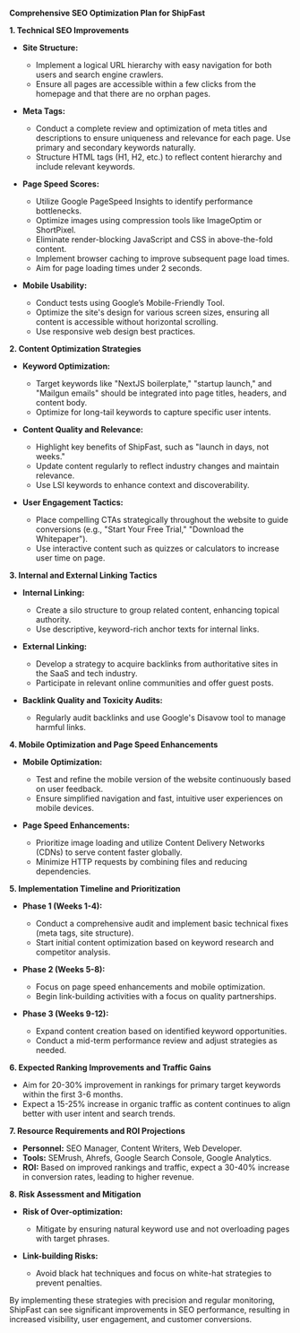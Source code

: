 **Comprehensive SEO Optimization Plan for ShipFast**

**1. Technical SEO Improvements**

- **Site Structure:**
  - Implement a logical URL hierarchy with easy navigation for both users and search engine crawlers.
  - Ensure all pages are accessible within a few clicks from the homepage and that there are no orphan pages.

- **Meta Tags:**
  - Conduct a complete review and optimization of meta titles and descriptions to ensure uniqueness and relevance for each page. Use primary and secondary keywords naturally.
  - Structure HTML tags (H1, H2, etc.) to reflect content hierarchy and include relevant keywords.

- **Page Speed Scores:**
  - Utilize Google PageSpeed Insights to identify performance bottlenecks.
  - Optimize images using compression tools like ImageOptim or ShortPixel.
  - Eliminate render-blocking JavaScript and CSS in above-the-fold content.
  - Implement browser caching to improve subsequent page load times.
  - Aim for page loading times under 2 seconds.

- **Mobile Usability:**
  - Conduct tests using Google’s Mobile-Friendly Tool.
  - Optimize the site's design for various screen sizes, ensuring all content is accessible without horizontal scrolling.
  - Use responsive web design best practices.

**2. Content Optimization Strategies**

- **Keyword Optimization:**
  - Target keywords like "NextJS boilerplate," "startup launch," and "Mailgun emails" should be integrated into page titles, headers, and content body.
  - Optimize for long-tail keywords to capture specific user intents.

- **Content Quality and Relevance:**
  - Highlight key benefits of ShipFast, such as "launch in days, not weeks."
  - Update content regularly to reflect industry changes and maintain relevance.
  - Use LSI keywords to enhance context and discoverability.

- **User Engagement Tactics:**
  - Place compelling CTAs strategically throughout the website to guide conversions (e.g., "Start Your Free Trial," "Download the Whitepaper").
  - Use interactive content such as quizzes or calculators to increase user time on page.

**3. Internal and External Linking Tactics**

- **Internal Linking:**
  - Create a silo structure to group related content, enhancing topical authority.
  - Use descriptive, keyword-rich anchor texts for internal links.

- **External Linking:**
  - Develop a strategy to acquire backlinks from authoritative sites in the SaaS and tech industry.
  - Participate in relevant online communities and offer guest posts.

- **Backlink Quality and Toxicity Audits:**
  - Regularly audit backlinks and use Google's Disavow tool to manage harmful links.

**4. Mobile Optimization and Page Speed Enhancements**

- **Mobile Optimization:**
  - Test and refine the mobile version of the website continuously based on user feedback.
  - Ensure simplified navigation and fast, intuitive user experiences on mobile devices.

- **Page Speed Enhancements:**
  - Prioritize image loading and utilize Content Delivery Networks (CDNs) to serve content faster globally.
  - Minimize HTTP requests by combining files and reducing dependencies.

**5. Implementation Timeline and Prioritization**

- **Phase 1 (Weeks 1-4):** 
  - Conduct a comprehensive audit and implement basic technical fixes (meta tags, site structure).
  - Start initial content optimization based on keyword research and competitor analysis.

- **Phase 2 (Weeks 5-8):**
  - Focus on page speed enhancements and mobile optimization.
  - Begin link-building activities with a focus on quality partnerships.

- **Phase 3 (Weeks 9-12):**
  - Expand content creation based on identified keyword opportunities.
  - Conduct a mid-term performance review and adjust strategies as needed.

**6. Expected Ranking Improvements and Traffic Gains**

- Aim for 20-30% improvement in rankings for primary target keywords within the first 3-6 months.
- Expect a 15-25% increase in organic traffic as content continues to align better with user intent and search trends.

**7. Resource Requirements and ROI Projections**

- **Personnel:** SEO Manager, Content Writers, Web Developer.
- **Tools:** SEMrush, Ahrefs, Google Search Console, Google Analytics.
- **ROI:** Based on improved rankings and traffic, expect a 30-40% increase in conversion rates, leading to higher revenue.

**8. Risk Assessment and Mitigation**

- **Risk of Over-optimization:** 
  - Mitigate by ensuring natural keyword use and not overloading pages with target phrases.

- **Link-building Risks:**
  - Avoid black hat techniques and focus on white-hat strategies to prevent penalties.

By implementing these strategies with precision and regular monitoring, ShipFast can see significant improvements in SEO performance, resulting in increased visibility, user engagement, and customer conversions.